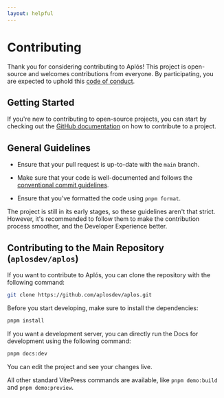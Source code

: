 ```yaml
---
layout: helpful
---
```


# Contributing

Thank you for considering contributing to Aplós! This project is open-source and welcomes contributions from everyone. By participating, you are expected to uphold this [code of conduct](https://github.com/aplosdev/aplos/blob/main/CODE_OF_CONDUCT.md).

## Getting Started

If you're new to contributing to open-source projects, you can start by checking out the [GitHub documentation](https://docs.github.com/en/github/collaborating-with-issues-and-pull-requests) on how to contribute to a project.

## General Guidelines

- Ensure that your pull request is up-to-date with the `main` branch.

- Make sure that your code is well-documented and follows the [conventional commit guidelines](https://www.conventionalcommits.org/en/v1.0.0/).

- Ensure that you've formatted the code using `pnpm format`.

The project is still in its early stages, so these guidelines aren't that strict. However, it's recommended to follow them to make the contribution process smoother, and the Developer Experience better.

## Contributing to the Main Repository (`aplosdev/aplos`)

If you want to contribute to Aplós, you can clone the repository with the following command:

```bash
git clone https://github.com/aplosdev/aplos.git
```

Before you start developing, make sure to install the dependencies:

```bash
pnpm install
```

If you want a development server, you can directly run the Docs for development using the following command:

```bash
pnpm docs:dev
```

You can edit the project and see your changes live.

All other standard VitePress commands are available, like `pnpm demo:build` and `pnpm demo:preview`.
